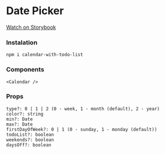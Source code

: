 # Date Picker

[Watch on Storybook](https://64c8df4f7dd4296775eac92e--wondrous-travesseiro-602d8e.netlify.app/?path=/story/calendar--base)

### Instalation

```
npm i calendar-with-todo-list
```

### Components

```
<Calendar />
```

### Props

```
type?: 0 | 1 | 2 (0 - week, 1 - month (default), 2 - year)
color?: string
min?: Date
max?: Date
firstDayOfWeek?: 0 | 1 (0 - sunday, 1 - monday (default))
todoList?: boolean
weekends?: boolean
daysOff?: boolean
```

